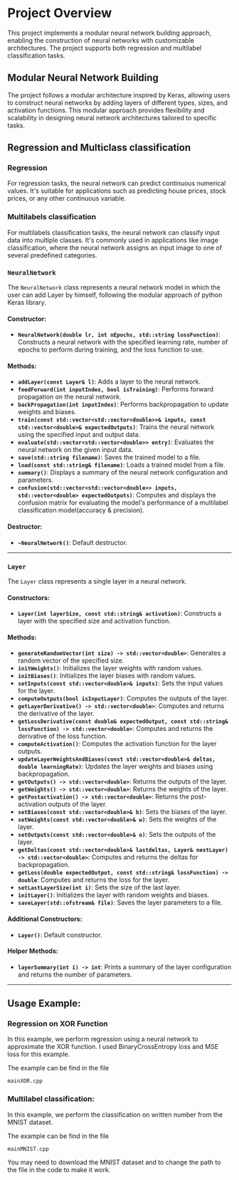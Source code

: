 # Project Overview

This project implements a modular neural network building approach, enabling the construction of neural networks with customizable architectures. The project supports both regression and multilabel classification tasks.

## Modular Neural Network Building

The project follows a modular architecture inspired by Keras, allowing users to construct neural networks by adding layers of different types, sizes, and activation functions. This modular approach provides flexibility and scalability in designing neural network architectures tailored to specific tasks.

## Regression and Multiclass classification

### Regression

For regression tasks, the neural network can predict continuous numerical values. It's suitable for applications such as predicting house prices, stock prices, or any other continuous variable.

### Multilabels classification

For multilabels classification tasks, the neural network can classify input data into multiple classes. It's commonly used in applications like image classification, where the neural network assigns an input image to one of several predefined categories.

### `NeuralNetwork`

The `NeuralNetwork` class represents a neural network model in which the user can add Layer by himself, following the modular approach of python Keras library.

#### Constructor:

- **`NeuralNetwork(double lr, int nEpochs, std::string lossFunction)`**: Constructs a neural network with the specified learning rate, number of epochs to perform during training, and the loss function to use.

#### Methods:

- **`addLayer(const Layer& l)`**: Adds a layer to the neural network.
- **`feedForward(int inputIndex, bool isTraining)`**: Performs forward propagation on the neural network.
- **`backPropagation(int inputIndex)`**: Performs backpropagation to update weights and biases.
- **`train(const std::vector<std::vector<double>>& inputs, const std::vector<double>& expectedOutputs)`**: Trains the neural network using the specified input and output data.
- **`evaluate(std::vector<std::vector<double>> entry)`**: Evaluates the neural network on the given input data.
- **`save(std::string filename)`**: Saves the trained model to a file.
- **`load(const std::string& filename)`**: Loads a trained model from a file.
- **`summary()`**: Displays a summary of the neural network configuration and parameters.
- **`confusion(std::vector<std::vector<double>> inputs, std::vector<double> expectedOutputs)`**: Computes and displays the confusion matrix for evaluating the model's performance of a multilabel classification model(accuracy & precision).

#### Destructor:

- **`~NeuralNetwork()`**: Default destructor.

---

### `Layer`

The `Layer` class represents a single layer in a neural network.

#### Constructors:

- **`Layer(int layerSize, const std::string& activation)`**: Constructs a layer with the specified size and activation function.

#### Methods:

- **`generateRandomVector(int size) -> std::vector<double>`**: Generates a random vector of the specified size.
- **`initWeights()`**: Initializes the layer weights with random values.
- **`initBiases()`**: Initializes the layer biases with random values.
- **`setInputs(const std::vector<double>& inputs)`**: Sets the input values for the layer.
- **`computeOutputs(bool isInputLayer)`**: Computes the outputs of the layer.
- **`getLayerDerivative() -> std::vector<double>`**: Computes and returns the derivative of the layer.
- **`getLossDerivative(const double& expectedOutput, const std::string& lossFunction) -> std::vector<double>`**: Computes and returns the derivative of the loss function.
- **`computeActivation()`**: Computes the activation function for the layer outputs.
- **`updateLayerWeightsAndBiases(const std::vector<double>& deltas, double learningRate)`**: Updates the layer weights and biases using backpropagation.
- **`getOutputs() -> std::vector<double>`**: Returns the outputs of the layer.
- **`getWeights() -> std::vector<double>`**: Returns the weights of the layer.
- **`getPostactivation() -> std::vector<double>`**: Returns the post-activation outputs of the layer.
- **`setBiases(const std::vector<double>& b)`**: Sets the biases of the layer.
- **`setWeights(const std::vector<double>& w)`**: Sets the weights of the layer.
- **`setOutputs(const std::vector<double>& o)`**: Sets the outputs of the layer.
- **`getDeltas(const std::vector<double>& lastdeltas, Layer& nextLayer) -> std::vector<double>`**: Computes and returns the deltas for backpropagation.
- **`getLoss(double expectedOutput, const std::string& lossFunction) -> double`**: Computes and returns the loss for the layer.
- **`setLastLayerSize(int i)`**: Sets the size of the last layer.
- **`initLayer()`**: Initializes the layer with random weights and biases.
- **`saveLayer(std::ofstream& file)`**: Saves the layer parameters to a file.

#### Additional Constructors:

- **`Layer()`**: Default constructor.

#### Helper Methods:

- **`layerSummary(int i) -> int`**: Prints a summary of the layer configuration and returns the number of parameters.

---


## Usage Example: 

### Regression on XOR Function

In this example, we perform regression using a neural network to approximate the XOR function. I used BinaryCrossEntropy loss and MSE loss for this example.

The example can be find in the file 
```file 
mainXOR.cpp
```

### Multilabel classification:

In this example, we perform the classification on written number from the MNIST dataset.

The example can be find in the file
```
mainMNIST.cpp
```

You may need to download the MNIST dataset and to change the path to the file in the code to make it work.
